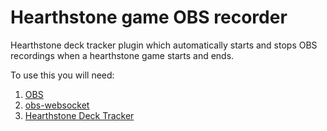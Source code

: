 # Hearthstone game OBS recorder

Hearthstone deck tracker plugin which automatically starts and stops OBS recordings when a hearthstone game starts and ends.

To use this you will need:
1. [OBS](https://obsproject.com/)
2. [obs-websocket](https://obsproject.com/forum/resources/obs-websocket-remote-control-obs-studio-from-websockets.466/)
3. [Hearthstone Deck Tracker](https://hsreplay.net/downloads/)
